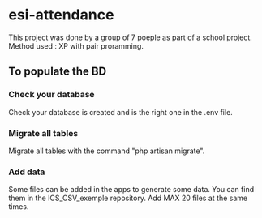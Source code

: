 # esi-attendance

This project was done by a group of 7 poeple as part of a school project. 
Method used : XP with pair proramming. 
 
## To populate the BD

### Check your database 

Check your database is created and is the right one in the .env file.

### Migrate all tables 

Migrate all tables with the command "php artisan migrate". 

### Add data

Some files can be added in the apps to generate some data.
You can find them in the ICS_CSV_exemple repository.
Add MAX 20 files at the same times.